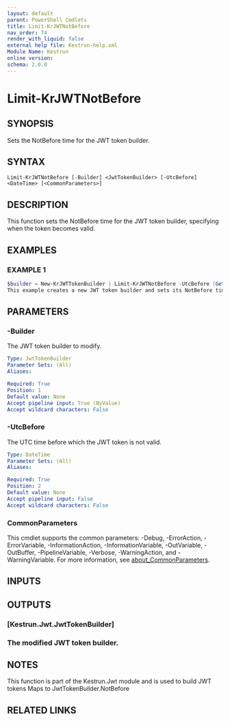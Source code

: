 ```yaml
---
layout: default
parent: PowerShell Cmdlets
title: Limit-KrJWTNotBefore
nav_order: 74
render_with_liquid: false
external help file: Kestrun-help.xml
Module Name: Kestrun
online version:
schema: 2.0.0
---
```


# Limit-KrJWTNotBefore

## SYNOPSIS
Sets the NotBefore time for the JWT token builder.

## SYNTAX

```
Limit-KrJWTNotBefore [-Builder] <JwtTokenBuilder> [-UtcBefore] <DateTime> [<CommonParameters>]
```

## DESCRIPTION
This function sets the NotBefore time for the JWT token builder, specifying when the token becomes valid.

## EXAMPLES

### EXAMPLE 1
```powershell
$builder = New-KrJWTTokenBuilder | Limit-KrJWTNotBefore -UtcBefore (Get-Date).AddMinutes(-5)
This example creates a new JWT token builder and sets its NotBefore time to 5 minutes in the past.
```

## PARAMETERS

### -Builder
The JWT token builder to modify.

```yaml
Type: JwtTokenBuilder
Parameter Sets: (All)
Aliases:

Required: True
Position: 1
Default value: None
Accept pipeline input: True (ByValue)
Accept wildcard characters: False
```

### -UtcBefore
The UTC time before which the JWT token is not valid.

```yaml
Type: DateTime
Parameter Sets: (All)
Aliases:

Required: True
Position: 2
Default value: None
Accept pipeline input: False
Accept wildcard characters: False
```

### CommonParameters
This cmdlet supports the common parameters: -Debug, -ErrorAction, -ErrorVariable, -InformationAction, -InformationVariable, -OutVariable, -OutBuffer, -PipelineVariable, -Verbose, -WarningAction, and -WarningVariable. For more information, see [about_CommonParameters](http://go.microsoft.com/fwlink/?LinkID=113216).

## INPUTS

## OUTPUTS

### [Kestrun.Jwt.JwtTokenBuilder]
### The modified JWT token builder.
## NOTES
This function is part of the Kestrun.Jwt module and is used to build JWT tokens
Maps to JwtTokenBuilder.NotBefore

## RELATED LINKS
